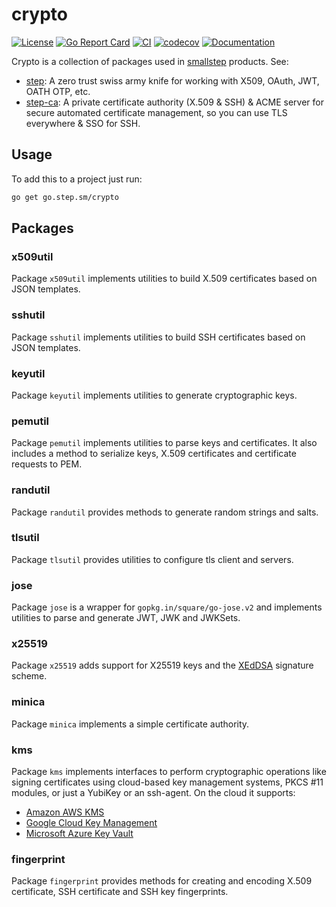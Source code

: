 # crypto

[![License](https://img.shields.io/badge/License-Apache%202.0-blue.svg)](https://opensource.org/licenses/Apache-2.0)
[![Go Report Card](https://goreportcard.com/badge/github.com/smallstep/crypto)](https://goreportcard.com/report/github.com/smallstep/crypto)
[![CI](https://github.com/smallstep/crypto/actions/workflows/ci.yml/badge.svg)](https://github.com/smallstep/crypto/actions/workflows/ci.yml)
[![codecov](https://codecov.io/gh/smallstep/crypto/branch/master/graph/badge.svg)](https://codecov.io/gh/smallstep/crypto)
[![Documentation](https://godoc.org/go.step.sm/crypto?status.svg)](https://pkg.go.dev/mod/go.step.sm/crypto)

Crypto is a collection of packages used in [smallstep](https://smallstep.com) products. See:

* [step](https://github.com/smallstep/cli): A zero trust swiss army knife for
  working with X509, OAuth, JWT, OATH OTP, etc.
* [step-ca](https://github.com/smallstep/certificates): A private certificate
  authority (X.509 & SSH) & ACME server for secure automated certificate
  management, so you can use TLS everywhere & SSO for SSH.

## Usage

To add this to a project just run:

```sh
go get go.step.sm/crypto
```

## Packages

### x509util

Package `x509util` implements utilities to build X.509 certificates based on JSON
templates.

### sshutil

Package `sshutil` implements utilities to build SSH certificates based on JSON
templates.

### keyutil

Package `keyutil` implements utilities to generate cryptographic keys.

### pemutil

Package `pemutil` implements utilities to parse keys and certificates. It also
includes a method to serialize keys, X.509 certificates and certificate requests
to PEM.

### randutil

Package `randutil` provides methods to generate random strings and salts.

### tlsutil

Package `tlsutil` provides utilities to configure tls client and servers.

### jose

Package `jose` is a wrapper for `gopkg.in/square/go-jose.v2` and implements
utilities to parse and generate JWT, JWK and JWKSets.

### x25519

Package `x25519` adds support for X25519 keys and the
[XEdDSA](https://signal.org/docs/specifications/xeddsa/) signature scheme.

### minica

Package `minica` implements a simple certificate authority.

### kms

Package `kms` implements interfaces to perform cryptographic operations like
signing certificates using cloud-based key management systems, PKCS #11 modules,
or just a YubiKey or an ssh-agent. On the cloud it supports:

* [Amazon AWS KMS](https://aws.amazon.com/kms/)
* [Google Cloud Key Management](https://cloud.google.com/security-key-management)
* [Microsoft Azure Key Vault](https://azure.microsoft.com/en-us/services/key-vault/)

### fingerprint

Package `fingerprint` provides methods for creating and encoding X.509
certificate, SSH certificate and SSH key fingerprints.
